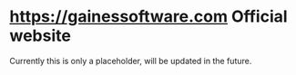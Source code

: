 # https://gainessoftware.com Official website

Currently this is only a placeholder, will be updated in the future.
